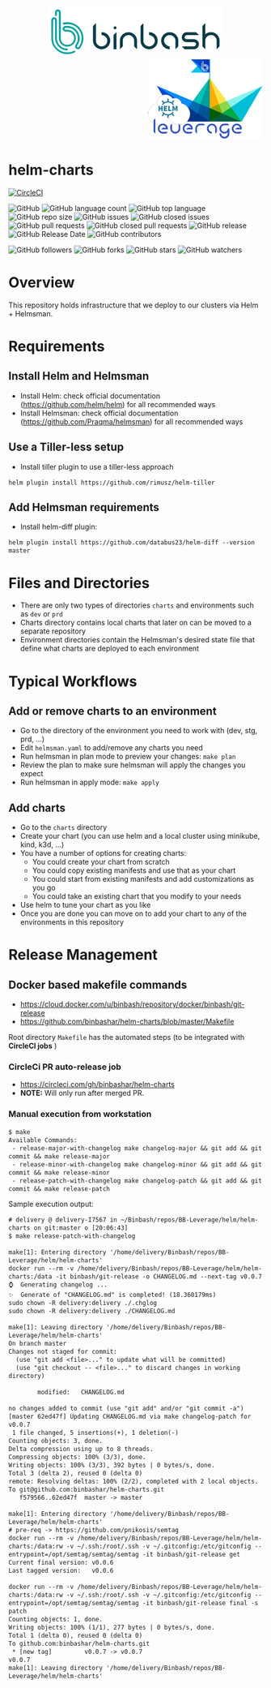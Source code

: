 <div align="center">
    <img src="https://raw.githubusercontent.com/binbashar/helm-charts/master/figures/binbash.png" alt="drawing" width="350"/>
</div>
<div align="right">
  <img src="https://raw.githubusercontent.com/binbashar/helm-charts/master/figures/binbash-leverage-helm.png" alt="leverage" width="230"/>
</div>

# helm-charts

[![CircleCI](https://circleci.com/gh/binbashar/helm-charts.svg?style=svg)](https://circleci.com/gh/binbashar/helm-charts)

![GitHub](https://img.shields.io/github/license/binbashar/helm-charts.svg)
![GitHub language count](https://img.shields.io/github/languages/count/binbashar/helm-charts.svg)
![GitHub top language](https://img.shields.io/github/languages/top/binbashar/helm-charts.svg)
![GitHub repo size](https://img.shields.io/github/repo-size/binbashar/helm-charts.svg)
![GitHub issues](https://img.shields.io/github/issues/binbashar/helm-charts.svg)
![GitHub closed issues](https://img.shields.io/github/issues-closed/binbashar/helm-charts.svg)
![GitHub pull requests](https://img.shields.io/github/issues-pr/binbashar/helm-charts.svg)
![GitHub closed pull requests](https://img.shields.io/github/issues-pr-closed/binbashar/helm-charts.svg)
![GitHub release](https://img.shields.io/github/release/binbashar/helm-charts.svg)
![GitHub Release Date](https://img.shields.io/github/release-date/binbashar/helm-charts.svg)
![GitHub contributors](https://img.shields.io/github/contributors/binbashar/helm-charts.svg)

![GitHub followers](https://img.shields.io/github/followers/binbashar.svg?style=social)
![GitHub forks](https://img.shields.io/github/forks/binbashar/helm-charts.svg?style=social)
![GitHub stars](https://img.shields.io/github/stars/binbashar/helm-charts.svg?style=social)
![GitHub watchers](https://img.shields.io/github/watchers/binbashar/helm-charts.svg?style=social)

# Overview
This repository holds infrastructure that we deploy to our clusters via Helm + Helmsman.

# Requirements

## Install Helm and Helmsman
- Install Helm: check official documentation (https://github.com/helm/helm) for all recommended ways
- Install Helmsman: check official documentation (https://github.com/Praqma/helmsman) for all recommended ways

## Use a Tiller-less setup
- Install tiller plugin to use a tiller-less approach
```
helm plugin install https://github.com/rimusz/helm-tiller
```

## Add Helmsman requirements
- Install helm-diff plugin:
```
helm plugin install https://github.com/databus23/helm-diff --version master
```

# Files and Directories
- There are only two types of directories `charts` and environments such as `dev` or `prd`
- Charts directory contains local charts that later on can be moved to a separate repository
- Environment directories contain the Helmsman's desired state file that define what charts are deployed to each environment


# Typical Workflows

## Add or remove charts to an environment
- Go to the directory of the environment you need to work with (dev, stg, prd, ...)
- Edit `helmsman.yaml` to add/remove any charts you need
- Run helmsman in plan mode to preview your changes: `make plan`
- Review the plan to make sure helmsman will apply the changes you expect
- Run helmsman in apply mode: `make apply`

## Add charts
- Go to the `charts` directory
- Create your chart (you can use helm and a local cluster using minikube, kind, k3d, ...)
- You have a number of options for creating charts:
  - You could create your chart from scratch
  - You could copy existing manifests and use that as your chart
  - You could start from existing manifests and add customizations as you go
  - You could take an existing chart that you modify to your needs
- Use helm to tune your chart as you like
- Once you are done you can move on to add your chart to any of the environments in this repository


# Release Management

## Docker based makefile commands
- https://cloud.docker.com/u/binbash/repository/docker/binbash/git-release
- https://github.com/binbashar/helm-charts/blob/master/Makefile

Root directory `Makefile` has the automated steps (to be integrated with **CircleCI jobs** []() )

### CircleCi PR auto-release job
- https://circleci.com/gh/binbashar/helm-charts
- **NOTE:** Will only run after merged PR.

### Manual execution from workstation
```
$ make
Available Commands:
 - release-major-with-changelog make changelog-major && git add && git commit && make release-major
 - release-minor-with-changelog make changelog-minor && git add && git commit && make release-minor
 - release-patch-with-changelog make changelog-patch && git add && git commit && make release-patch
 ```

Sample execution output:
```
# delivery @ delivery-I7567 in ~/Binbash/repos/BB-Leverage/helm/helm-charts on git:master o [20:06:43]
$ make release-patch-with-changelog

make[1]: Entering directory '/home/delivery/Binbash/repos/BB-Leverage/helm/helm-charts'
docker run --rm -v /home/delivery/Binbash/repos/BB-Leverage/helm/helm-charts:/data -it binbash/git-release -o CHANGELOG.md --next-tag v0.0.7
⌚️  Generating changelog ...
✨  Generate of "CHANGELOG.md" is completed! (18.360179ms)
sudo chown -R delivery:delivery ./.chglog
sudo chown -R delivery:delivery ./CHANGELOG.md

make[1]: Leaving directory '/home/delivery/Binbash/repos/BB-Leverage/helm/helm-charts'
On branch master
Changes not staged for commit:
  (use "git add <file>..." to update what will be committed)
  (use "git checkout -- <file>..." to discard changes in working directory)

        modified:   CHANGELOG.md

no changes added to commit (use "git add" and/or "git commit -a")
[master 62ed47f] Updating CHANGELOG.md via make changelog-patch for v0.0.7
 1 file changed, 5 insertions(+), 1 deletion(-)
Counting objects: 3, done.
Delta compression using up to 8 threads.
Compressing objects: 100% (3/3), done.
Writing objects: 100% (3/3), 392 bytes | 0 bytes/s, done.
Total 3 (delta 2), reused 0 (delta 0)
remote: Resolving deltas: 100% (2/2), completed with 2 local objects.
To git@github.com:binbashar/helm-charts.git
   f579566..62ed47f  master -> master

make[1]: Entering directory '/home/delivery/Binbash/repos/BB-Leverage/helm/helm-charts'
# pre-req -> https://github.com/pnikosis/semtag
docker run --rm -v /home/delivery/Binbash/repos/BB-Leverage/helm/helm-charts:/data:rw -v ~/.ssh:/root/.ssh -v ~/.gitconfig:/etc/gitconfig --entrypoint=/opt/semtag/semtag/semtag -it binbash/git-release get
Current final version: v0.0.6
Last tagged version:   v0.0.6

docker run --rm -v /home/delivery/Binbash/repos/BB-Leverage/helm/helm-charts:/data:rw -v ~/.ssh:/root/.ssh -v ~/.gitconfig:/etc/gitconfig --entrypoint=/opt/semtag/semtag/semtag -it binbash/git-release final -s patch
Counting objects: 1, done.
Writing objects: 100% (1/1), 277 bytes | 0 bytes/s, done.
Total 1 (delta 0), reused 0 (delta 0)
To github.com:binbashar/helm-charts.git
 * [new tag]         v0.0.7 -> v0.0.7
v0.0.7
make[1]: Leaving directory '/home/delivery/Binbash/repos/BB-Leverage/helm/helm-charts'
```